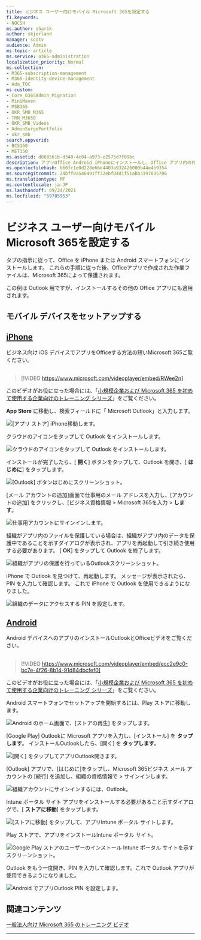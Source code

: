 ```yaml
---
title: ビジネス ユーザー向けモバイル Microsoft 365を設定する
f1.keywords:
- NOCSH
ms.author: sharik
author: skjerland
manager: scotv
audience: Admin
ms.topic: article
ms.service: o365-administration
localization_priority: Normal
ms.collection:
- M365-subscription-management
- M365-identity-device-management
- Adm_TOC
ms.custom:
- Core_O365Admin_Migration
- MiniMaven
- MSB365
- OKR_SMB_M365
- TRN_M365B
- OKR_SMB_Videos
- AdminSurgePortfolio
- okr_smb
search.appverid:
- BCS160
- MET150
ms.assetid: d868561b-d340-4c04-a973-e2575d7f09bc
description: アプリOffice Android iPhoneにインストールし、Office アプリ内の作業ファイルはビジネス向けMicrosoft 365保護されます。
ms.openlocfilehash: b60fc1e0d228e66e4403a932426000b44e4b9354
ms.sourcegitcommit: 24bff8a546491ff32ebf04d1f51abb3197035706
ms.translationtype: MT
ms.contentlocale: ja-JP
ms.lasthandoff: 09/24/2021
ms.locfileid: "59785953"
---
```

# <a name="set-up-mobile-devices-for-microsoft-365-for-business-users"></a>ビジネス ユーザー向けモバイル Microsoft 365を設定する

タブの指示に従って、Office を iPhone または Android スマートフォンにインストールします。 これらの手順に従った後、Officeアプリで作成された作業ファイルは、Microsoft 365によって保護されます。

この例は Outlook 用ですが、インストールするその他の Office アプリにも適用されます。
  
## <a name="set-up-mobile-devices"></a>モバイル デバイスをセットアップする

## <a name="iphone"></a>[iPhone](#tab/iPhone)
  
ビジネス向け iOS デバイスでアプリをOfficeする方法の短いMicrosoft 365ご覧ください。<br><br>

> [!VIDEO https://www.microsoft.com/videoplayer/embed/RWee2n] 

このビデオがお役に立った場合には、「[小規模企業および Microsoft 365 を初めて使用する企業向けのトレーニング シリーズ](../../business-video/index.yml)」をご覧ください。

**App Store** に移動し、検索フィールドに「 Microsoft Outlook」と入力します。
  
![[アプリ ストア] iPhone移動します。](../../media/886913de-76e5-4883-8ed0-4eb3ec06188f.png)
  
クラウドのアイコンをタップして Outlook をインストールします。
  
![クラウドのアイコンをタップして Outlook をインストールします。](../../media/665e1620-948a-4ab8-b914-dca49530142c.png)
  
インストールが完了したら、[ **開く**] ボタンをタップして、Outlook を開き、[ **はじめに**] をタップします。
  
![[Outlook] ボタンはじめにスクリーンショット。](../../media/005bedec-ae50-4d75-b3bb-e7cef9e2561c.png)
  
[メール アカウントの追加]画面で仕事用のメール アドレスを入力し、[アカウントの追加] をクリックし、[ビジネス資格情報 \> Microsoft 365を入力 \> **します**。
  
![仕事用アカウントにサインインします。](../../media/3cef1fb5-7bec-4d3d-8542-872b731ce19f.png)
  
組織がアプリ内のファイルを保護している場合は、組織がアプリ内のデータを保護中であることを示すダイアログが表示され、アプリを再起動して引き続き使用する必要があります。 [ **OK**] をタップして Outlook を終了します。 
  
![組織がアプリの保護を行っているOutlookスクリーンショット。](../../media/fb4c1c84-b1e9-42e1-8070-c13dcf79fb09.png)
  
iPhone で Outlook を見つけて、再起動します。 メッセージが表示されたら、PIN を入力して確認します。 これで iPhone で Outlook を使用できるようになりました。
  
![組織のデータにアクセスする PIN を設定します。](../../media/64f2630b-3164-47a4-9dd6-ca0c29ed5fb3.png)
  
## <a name="android"></a>[Android](#tab/Android)
  
Android デバイスへのアプリのインストールOutlookとOfficeビデオをご覧ください。<br><br>

> [!VIDEO https://www.microsoft.com/videoplayer/embed/ecc2e9c0-bc7e-4f26-8b14-91d84dbcfef0] 

このビデオがお役に立った場合には、「[小規模企業および Microsoft 365 を初めて使用する企業向けのトレーニング シリーズ](../../business-video/index.yml)」をご覧ください。

Android スマートフォンでセットアップを開始するには、Play ストアに移動します。
  
![Android のホーム画面で、[ストアの再生] をタップします。](../../media/93df88e7-c778-40e1-b35e-868ca6e97f6c.png)
  
[Google Play] Outlookに Microsoft アプリを入力し、[インストール] を **タップします**。 インストールOutlookしたら、[開く] を **タップします**。
  
![[開く] をタップしてアプリOutlook開きます。](../../media/8b4c5937-8875-4b5a-a5b6-b8c6c9cd6240.png)
  
[Outlook] アプリで、[はじめに]をタップし、Microsoft 365ビジネス メール アカウントの [続行] を追加し、組織の資格情報で \> サインインします。
  
![組織アカウントにサインインするには、Outlook。](../../media/18f67c66-4bab-4b99-94bd-080839312e29.png)
  
Intune ポータル サイト アプリをインストールする必要があること示すダイアログで、[ **ストアに移動**] をタップします。
  
![[ストアに移動] をタップして、アプリIntune ポータル サイトします。](../../media/a702d712-5622-45dd-a511-b1adaee63071.png)
  
Play ストアで、アプリをインストールIntune ポータル サイト。
  
![Google Play ストアのユーザーのインストール Intune ポータル サイトを示すスクリーンショット。](../../media/5e0408f2-3f37-44dd-80ed-13ca2ac6df0c.png)
  
Outlook をもう一度開き、PIN を入力して確認します。これで Outlook アプリが使用できるようになりました。
  
![Android でアプリOutlook PIN を設定します。](../../media/edb91afb-f1ed-451a-bc6b-8ccba664e055.png)

## <a name="related-content"></a>関連コンテンツ

[一般法人向け Microsoft 365 のトレーニング ビデオ](../../business-video/index.yml)

---
